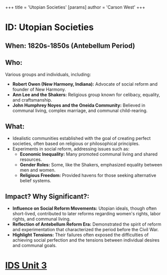 +++
 title = 'Utopian Societies'
[params]
	author = 'Carson West'
+++
# ID: Utopian Societies
## When: 1820s-1850s (Antebellum Period)
## Who: 
Various groups and individuals, including:
* **Robert Owen (New Harmony, Indiana):**  Advocate of social reform and founder of New Harmony.
* **Ann Lee and the Shakers:**  Religious group known for celibacy, equality, and craftsmanship.
* **John Humphrey Noyes and the Oneida Community:**  Believed in communal living, complex marriage, and communal child-rearing.
## What:
* Idealistic communities established with the goal of creating perfect societies, often based on religious or philosophical principles.
* Experiments in social reform, addressing issues such as:
    * **Economic Inequality:** Many promoted communal living and shared resources.
    * **Gender Roles:** Some, like the Shakers, emphasized equality between men and women. 
    * **Religious Freedom:** Provided havens for those seeking alternative belief systems.
## Impact? Why Significant?: 
* **Influence on Social Reform Movements:** Utopian ideals, though often short-lived, contributed to later reforms regarding women's rights, labor rights, and communal living. 
* **Reflection of Antebellum Reform Era:** Demonstrated the spirit of reform and experimentation that characterized the period before the Civil War.
* **Highlight Tensions:** Their failures often exposed the difficulties of achieving social perfection and the tensions between individual desires and communal goals. 

# [IDS Unit 3](./../ids-unit-3/)